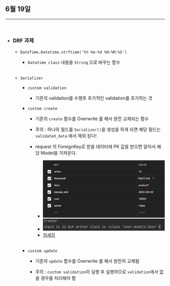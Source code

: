 ## 6월 19일


***

<br>

* ### DRF 과제 
  * `DateTime.Datetime.strftime('%Y-%m-%d %H:%M:%S')`
    * `Datatime class` 내용을 `String` 으로 바꾸는 함수 
    
    <br>    

  * `Serializer`
    * `custom validation` 
      * 기존의 validation를 수행후 추가적인 validation를 추가하는 것
    * `custom create`
      * 기존의 `create` 함수를 Overwrite 를 해서 완전 교체되는 함수 
      * 주의 : 하나의 필드를 `Serializer()`을 생성을 하게 되면 해당 필드는 `validated_data` 에서 제외 된다!
      * request 의 ForeignKey로 받을 데이터에 PK 값을 받으면 알아서 해당 Model을 가져온다. 
        * ![](./postman_input.png)
        * ![](./result_user.png)
        * [자세히](https://jscript.tistory.com/38) 
        
        <br>
        
    * `custom update`
      * 기존의 `update` 함수를 Overwrite 를 해서 완전히 교체됨

      * 주의 : `custom validation`이 실행 후 실행하므로 `validation`에서 없을 경우를 처리해야 함